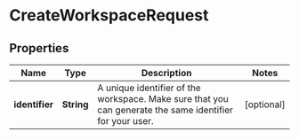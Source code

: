 

# CreateWorkspaceRequest


## Properties

| Name | Type | Description | Notes |
|------------ | ------------- | ------------- | -------------|
|**identifier** | **String** | A unique identifier of the workspace. Make sure that you can generate the same identifier for your user. |  [optional] |



